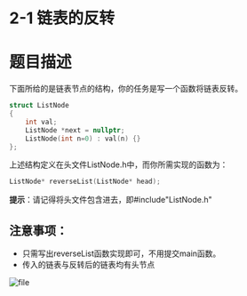 # 2-1 链表的反转

# 题目描述

下面所给的是链表节点的结构，你的任务是写一个函数将链表反转。

```cpp
struct ListNode
{
    int val;
    ListNode *next = nullptr;
    ListNode(int n=0) : val(n) {}
};
```

上述结构定义在头文件ListNode.h中，而你所需实现的函数为：

```cpp
ListNode* reverseList(ListNode* head);
```

**提示**：请记得将头文件包含进去，即#include"ListNode.h"

## 注意事项：

- 只需写出reverseList函数实现即可，不用提交main函数。
- 传入的链表与反转后的链表均有头节点

![file](/api/users/image?path=5970/images/1630305297326.png)